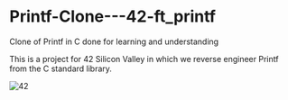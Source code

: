 # Printf-Clone---42-ft_printf
Clone of Printf in C done for learning and understanding

This is a project for 42 Silicon Valley in which we reverse engineer Printf from the C standard library. 

![42](link-to-image)
